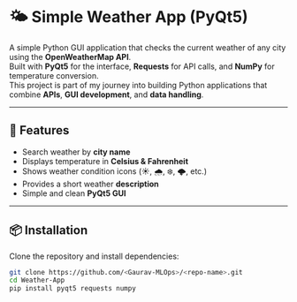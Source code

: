# 🌤 Simple Weather App (PyQt5)

A simple Python GUI application that checks the current weather of any city using the **OpenWeatherMap API**.  
Built with **PyQt5** for the interface, **Requests** for API calls, and **NumPy** for temperature conversion.  
This project is part of my journey into building Python applications that combine **APIs**, **GUI development**, and **data handling**.

---

## 🚀 Features
- Search weather by **city name**
- Displays temperature in **Celsius & Fahrenheit**
- Shows weather condition icons (☀️, 🌧, ❄️, 🌩, etc.)
- Provides a short weather **description**
- Simple and clean **PyQt5 GUI**

---

## 📦 Installation
Clone the repository and install dependencies:
```bash
git clone https://github.com/<Gaurav-MLOps>/<repo-name>.git
cd Weather-App
pip install pyqt5 requests numpy
